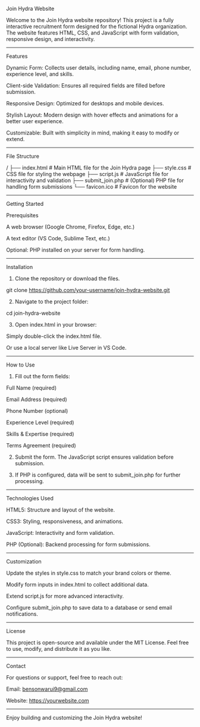 Join Hydra Website

Welcome to the Join Hydra website repository! This project is a fully interactive recruitment form designed for the fictional Hydra organization. The website features HTML, CSS, and JavaScript with form validation, responsive design, and interactivity.


---

Features

Dynamic Form: Collects user details, including name, email, phone number, experience level, and skills.

Client-side Validation: Ensures all required fields are filled before submission.

Responsive Design: Optimized for desktops and mobile devices.

Stylish Layout: Modern design with hover effects and animations for a better user experience.

Customizable: Built with simplicity in mind, making it easy to modify or extend.



---

File Structure

/
├── index.html       # Main HTML file for the Join Hydra page
├── style.css        # CSS file for styling the webpage
├── script.js        # JavaScript file for interactivity and validation
├── submit_join.php  # (Optional) PHP file for handling form submissions
└── favicon.ico      # Favicon for the website


---

Getting Started

Prerequisites

A web browser (Google Chrome, Firefox, Edge, etc.)

A text editor (VS Code, Sublime Text, etc.)

Optional: PHP installed on your server for form handling.



---

Installation

1. Clone the repository or download the files.

git clone https://github.com/your-username/join-hydra-website.git


2. Navigate to the project folder:

cd join-hydra-website


3. Open index.html in your browser:

Simply double-click the index.html file.

Or use a local server like Live Server in VS Code.





---

How to Use

1. Fill out the form fields:

Full Name (required)

Email Address (required)

Phone Number (optional)

Experience Level (required)

Skills & Expertise (required)

Terms Agreement (required)



2. Submit the form. The JavaScript script ensures validation before submission.


3. If PHP is configured, data will be sent to submit_join.php for further processing.




---

Technologies Used

HTML5: Structure and layout of the website.

CSS3: Styling, responsiveness, and animations.

JavaScript: Interactivity and form validation.

PHP (Optional): Backend processing for form submissions.



---

Customization

Update the styles in style.css to match your brand colors or theme.

Modify form inputs in index.html to collect additional data.

Extend script.js for more advanced interactivity.

Configure submit_join.php to save data to a database or send email notifications.


---

License

This project is open-source and available under the MIT License. Feel free to use, modify, and distribute it as you like.


---

Contact

For questions or support, feel free to reach out:

Email: bensonwarui9@gmail.com

Website: https://yourwebsite.com

---

Enjoy building and customizing the Join Hydra website!
